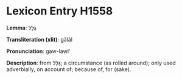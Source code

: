 # Lexicon Entry H1558

**Lemma**: גָּלָל

**Transliteration (xlit)**: gâlâl

**Pronunciation**: gaw-lawl'

**Description**:
from גָּלַל; a circumstance (as rolled around); only used adverbially, on account of; because of, for (sake).
